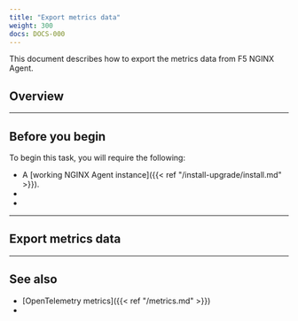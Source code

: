 ```yaml
---
title: "Export metrics data"
weight: 300
docs: DOCS-000
---
```


This document describes how to export the metrics data from F5 NGINX Agent.

[//]: # "These are Markdown comments to guide you through document structure."
[//]: # "Remove them as you go, as well as unnecessary sections for this use case."

## Overview

[//]: # "Write a description which outlines precisely what this page of instructions will accomplish."
[//]: # "This description, like all instructions, should be direct and imperative."
[//]: # "Avoid ambiguous promises such as 'enables functionality': state precisely what it does."

---

## Before you begin

[//]: # "List all of the prerequisites for completing this task."
[//]: # "This might be the first page for a reader, so include a link to installation."

To begin this task, you will require the following:

- A [working NGINX Agent instance]({{< ref "/install-upgrade/install.md" >}}).
-
-

---

## Export metrics data



---

## See also

[//]: # "Examples of additional topics users might want to read include:"
[//]: # "Relevant reference information, configuration options and more complex use cases."

- [OpenTelemetry metrics]({{< ref "/metrics.md" >}})
-
